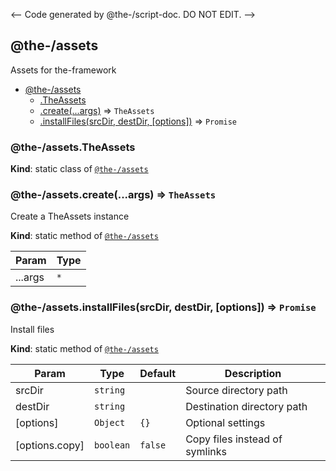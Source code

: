 <-- Code generated by @the-/script-doc. DO NOT EDIT. -->

<a name="module_@the-/assets"></a>

## @the-/assets
Assets for the-framework


* [@the-/assets](#module_@the-/assets)
    * [.TheAssets](#module_@the-/assets.TheAssets)
    * [.create(...args)](#module_@the-/assets.create) ⇒ <code>TheAssets</code>
    * [.installFiles(srcDir, destDir, [options])](#module_@the-/assets.installFiles) ⇒ <code>Promise</code>

<a name="module_@the-/assets.TheAssets"></a>

### @the-/assets.TheAssets
**Kind**: static class of [<code>@the-/assets</code>](#module_@the-/assets)  
<a name="module_@the-/assets.create"></a>

### @the-/assets.create(...args) ⇒ <code>TheAssets</code>
Create a TheAssets instance

**Kind**: static method of [<code>@the-/assets</code>](#module_@the-/assets)  

| Param | Type |
| --- | --- |
| ...args | <code>\*</code> | 

<a name="module_@the-/assets.installFiles"></a>

### @the-/assets.installFiles(srcDir, destDir, [options]) ⇒ <code>Promise</code>
Install files

**Kind**: static method of [<code>@the-/assets</code>](#module_@the-/assets)  

| Param | Type | Default | Description |
| --- | --- | --- | --- |
| srcDir | <code>string</code> |  | Source directory path |
| destDir | <code>string</code> |  | Destination directory path |
| [options] | <code>Object</code> | <code>{}</code> | Optional settings |
| [options.copy] | <code>boolean</code> | <code>false</code> | Copy files instead of symlinks |

